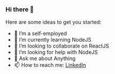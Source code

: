### Hi there 👋


Here are some ideas to get you started:

- 🔭 I’m a self-employed
- 🌱 I’m currently learning NodeJS
- 👯 I’m looking to collaborate on ReactJS
- 🤔 I’m looking for help with NodeJS
- 💬 Ask me about Anything 
- 📫 How to reach me: [LinkedIn](https://www.linkedin.com/in/majd-eddine-ben-tahar-750696173/)

